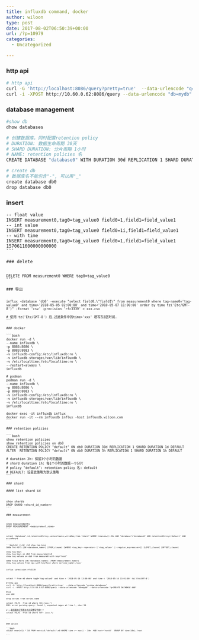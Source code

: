 ```yaml
---
title: influxdb command, docker
author: wiloon
type: post
date: 2017-08-02T06:50:39+00:00
url: /?p=10979
categories:
  - Uncategorized

---
```

### http api

```bash
# http api
curl -G 'http://localhost:8086/query?pretty=true'  --data-urlencode "q=show databases"
curl -i -XPOST http://10.60.0.62:8086/query --data-urlencode "db=mydb" --data-urlencode "q=CREATE DATABASE db0"

```

### database management

```bash
#show db
dhow databases

# 创建数据库，同时配置retention policy
# DURATION: 数据生命周期 30天
# SHARD DURATION: 分片周期 1小时
# NAME: retention policies 名
CREATE DATABASE "database0" WITH DURATION 30d REPLICATION 1 SHARD DURATION 1h NAME "default"

# create db
# 数据库名不能包含"-", 可以用"_"
create database db0
drop database db0
```

### insert

<pre><code class="language-sql line-numbers">-- float value
INSERT measurement0,tag0=tag_value0 field0=1,field1=field_value1
-- int value
INSERT measurement0,tag0=tag_value0 field0=1i,field1=field_value1
-- with time
INSERT measurement0,tag0=tag_value0 field0=1,field1=field_value1 1570611600000000000
```

### delete

<pre><code class="language-sql line-numbers">DELETE FROM measurement0 WHERE tag0=tag_value0
```

### 导出

<pre><code class="language-sql line-numbers">influx -database 'db0' -execute "select field0,\"field1\" from measurement0 where tag-name0='tag-value0' and time&gt;'2018-05-05 02:00:00' and time&lt;'2018-05-07 11:00:00' order by time tz('Etc/GMT-8')" -format 'csv' -precision 'rfc3339' &gt; xxx.csv

# 使用 tz('Etc/GMT-8') 后,过滤条件中的time&gt;'xxx' 填写东8区时间.
```

### docker

```bash
docker run -d \
--name influxdb \
-p 8086:8086 \
-p 8083:8083 \
-v influxdb-config:/etc/influxdb:ro \
-v influxdb-storage:/var/lib/influxdb \
-v /etc/localtime:/etc/localtime:ro \
--restart=always \
influxdb

# podman
podman run -d \
--name influxdb \
-p 8086:8086 \
-p 8083:8083 \
-v influxdb-config:/etc/influxdb:ro \
-v influxdb-storage:/var/lib/influxdb \
-v /etc/localtime:/etc/localtime:ro \
influxdb

docker exec -it influxdb influx
docker run -it --rm influxdb influx -host influxdb.wiloon.com
```

### retention policies

```bash
show retention policies
show retention policies on db0
CREATE RETENTION POLICY "default" ON db0 DURATION 30d REPLICATION 1 SHARD DURATION 1d DEFAULT
ALTER  RETENTION POLICY "default" ON db0 DURATION 3h REPLICATION 1 SHARD DURATION 1h DEFAULT

# duration 3h: 保留3个小时的数据
# shard duration 1h: 每1个小时的数据一个分片
# policy "default": retention policy 名: default
# DEFAULT: 设置此策略为默认策略
```

### shard

#### list shard id

<pre><code class="language-sql line-numbers">show shards
DROP SHARD &lt;shard_id_number&gt;
```

### measurement

<pre><code class="language-sql line-numbers">show measurements
DROP MEASUREMENT &lt;measurement_name&gt;
```

<pre><code class="language-sql line-numbers">select "database",id,retentionPolicy,seriesCreate,writeReq from "shard" WHERE time&gt;now()-20s AND "database"='database0' AND retentionPolicy='default' AND writeReq&gt;0
```

```bash&lt;br />&lt;br /># show tag keys
SHOW TAG KEYS [ON &lt;database_name&gt;] [FROM_clause] [WHERE &lt;tag_key&gt; &lt;operator&gt; ['&lt;tag_value&gt;' | &lt;regular_expression&gt;]] [LIMIT_clause] [OFFSET_clause]

show tag keys
show tag keys on db0 from measurements0
show tag values on db0 from measure0 with key="host"

SHOW FIELD KEYS [ON &lt;database_name&gt;] [FROM &lt;measurement_name&gt;]
show tag values from cpu with key=host where service_name=~/xxx/


influx -precision rfc3339



select * from m0 where tag0='tag-value0' and time &gt; '2018-05-16 13:00:00' and time &lt; '2018-05-16 13:01:00' tz('Etc/GMT-8')

# http api
curl -G 'http://localhost:8086/query?pretty=true'  --data-urlencode "q=show databases"
curl -i -XPOST http://10.60.0.62:8086/query --data-urlencode "db=mydb" --data-urlencode "q=CREATE DATABASE db0"

#use
use db0

drop series from series_name

select f0,f1  from s0 where t0=~/xxx.*/ 
ERR: error parsing query: found /, expected regex at line 1, char 56

# =~和后面的正则表达式之间要有空格T_T
select f0,f1  from s0 where t0=~ /xxx.*/ 


```

### select

```bash
sELECT mean(m1) * 10 FROM metric0."default".m0 WHERE time &gt;= now() - 10m  AND host='host0'  GROUP BY time(10s), host

```